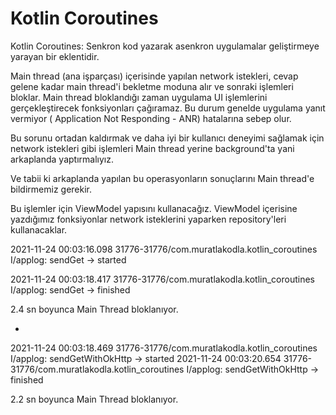 # Kotlin Coroutines

Kotlin Coroutines: Senkron kod yazarak asenkron uygulamalar geliştirmeye yarayan bir eklentidir.

Main thread (ana işparçası) içerisinde yapılan network istekleri, cevap gelene kadar main thread'i
bekletme moduna alır ve sonraki işlemleri bloklar. Main thread bloklandığı zaman uygulama UI
işlemlerini gerçekleştirecek fonksiyonları çağıramaz. Bu durum genelde uygulama yanıt vermiyor (
Application Not Responding - ANR) hatalarına sebep olur.

Bu sorunu ortadan kaldırmak ve daha iyi bir kullanıcı deneyimi sağlamak için network istekleri gibi
işlemleri Main thread yerine background'ta yani arkaplanda yaptırmalıyız.

Ve tabii ki arkaplanda yapılan bu operasyonların sonuçlarını Main thread'e bildirmemiz gerekir.

Bu işlemler için ViewModel yapısını kullanacağız. ViewModel içerisine yazdığımız fonksiyonlar
network isteklerini yaparken repository'leri kullanacaklar.

2021-11-24 00:03:16.098 31776-31776/com.muratlakodla.kotlin_coroutines I/applog: sendGet -> started

2021-11-24 00:03:18.417 31776-31776/com.muratlakodla.kotlin_coroutines I/applog: sendGet -> finished

2.4 sn boyunca Main Thread bloklanıyor.

-

2021-11-24 00:03:18.469 31776-31776/com.muratlakodla.kotlin_coroutines I/applog: sendGetWithOkHttp
-> started 
2021-11-24 00:03:20.654 31776-31776/com.muratlakodla.kotlin_coroutines I/applog:
sendGetWithOkHttp -> finished

2.2 sn boyunca Main Thread bloklanıyor.